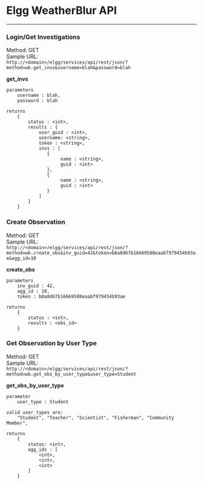 # Elgg WeatherBlur API #
---
### Login/Get Investigations ###
Method: GET<br>
Sample URL: <br>
`http://<domain>/elgg/services/api/rest/json/?method=wb.get_invs&username=blah&password=blah`

**get_invs**

    parameters
        username : blah,
        password : blah

    returns
        {
            status : <int>,
            results : {
                user_guid : <int>,
                username: <string>,
                token : <string>,
                invs : [
                   {
                        name : <string>,
                        guid : <int>
                   },
                   {
                        name : <string>,
                        guid : <int>
                   }
                ]
            }
        }

### Create Observation ###
Method: GET<br>
Sample URL:<br>
`http://<domain>/elgg/services/api/rest/json/?method=wb.create_obs&inv_guid=42&token=b8a0d67b16669580eaabf979454b93ae&agg_id=10`

**create_obs**

    parameters
        inv_guid : 42,
        agg_id : 10,
        token : b8a0d67b16669580eaabf979454b93ae

    returns
        {
            status : <int>,
            results : <obs_id>
        }

### Get Observation by User Type
Method: GET<br>
Sample URL:<br>
`http://<domain>/elgg/services/api/rest/json/?method=wb.get_obs_by_user_type&user_type=Student`

**get_obs_by_user_type**

    parameter
        user_type : Student

    valid user_types are:
        "Student", "Teacher", "Scientist", "Fisherman", "Community Member", 

    returns 
        {
            status: <int>,
            agg_ids : [
                <int>,
                <int>,
                <int>
            ]
        }
